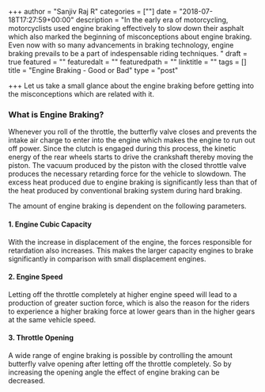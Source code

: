 +++
author = "Sanjiv Raj R"
categories = [""]
date = "2018-07-18T17:27:59+00:00"
description = "In the early era of motorcycling, motorcyclists used engine braking effectively to slow down their asphalt which also marked the beginning of misconceptions about engine braking. Even now with so many advancements in braking technology, engine braking prevails to be a part of indespensable riding techniques. "
draft = true
featured = ""
featuredalt = ""
featuredpath = ""
linktitle = ""
tags = []
title = "Engine Braking - Good or Bad"
type = "post"

+++
Let us take a small glance about the engine braking before getting into the misconceptions which are related with it.

### What is Engine Braking?

Whenever you roll of the throttle, the butterfly valve closes and prevents the intake air charge to enter into the engine which makes the engine to run out off power. Since the clutch is engaged during this process, the kinetic energy of the rear wheels starts to drive the crankshaft thereby moving the piston. The vacuum produced by the piston with the closed throttle valve produces the necessary retarding force for the vehicle to slowdown. The excess heat produced due to engine braking is significantly less than that of the heat produced by conventional braking system during hard braking.

The amount of engine braking is dependent on the following parameters.

#### 1. Engine Cubic Capacity

With the increase in displacement of the engine, the forces responsible for retardation also increases. This makes the larger capacity engines to brake significantly in comparison with small displacement engines.

#### 2. Engine Speed

Letting off the throttle completely at higher engine speed will lead to a production of greater suction force, which is also the reason for the riders to experience a higher braking force at lower gears than in the higher gears at the same vehicle speed.

#### 3. Throttle Opening

A wide range of engine braking is possible by controlling the amount butterfly valve opening after letting off the throttle completely. So by increasing the opening angle the effect of engine braking can be decreased. 